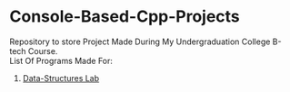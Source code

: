 # Console-Based-Cpp-Projects
Repository to store Project Made During My Undergraduation College B-tech Course.  
List Of Programs Made For:  
1. [Data-Structures Lab](https://github.com/MrArthor/Console-Based-Cpp-Programs/tree/main/Lab-Assignments/Data-Structure-Lab)
